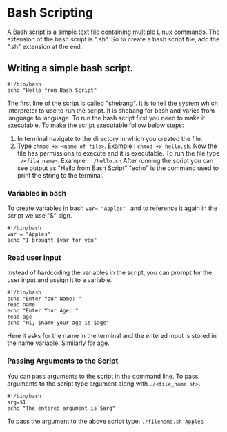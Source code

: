 # Bash Scripting
A Bash script is a simple text file containing multiple Linux commands. The extension of the bash script is ".sh". So to create a bash script file, add the ".sh" extension at the end.
## Writing a simple bash script.
```
#!/bin/bash
echo "Hello from Bash Script"
```
The first line of the script is called "shebang". It is to tell the system which interpreter to use to run the script. It is shebang for bash and varies from language to language.
To run the bash script first you need to make it executable. To make the script executable follow below steps:
1. In terminal navigate to the directory in which you created the file.
2. Type `chmod +x <name of file>`. Example : `chmod +x hello.sh`.
Now the file has permissions to execute and it is executable. To run the file type `./<file name>`. Example : `./hello.sh`
After running the script you can see output as "Hello from Bash Script"
"echo" is the command used to print the string to the terminal.

### Variables in bash
To create variables in bash `var= "Apples" ` and to reference it again in the script we use "$" sign.
```
#!/bin/bash
var = "Apples"
echo "I brought $var for you"
```
### Read user input
Instead of hardcoding the variables in the script, you can prompt for the user input and assign it to a variable.

```
#!/bin/bash
echo "Enter Your Name: "
read name
echo "Enter Your Age: "
read age
echo "Hi, $name your age is $age"
```
Here it asks for the name in the terminal and the entered input is stored in the name variable. Similarly for age.

### Passing Arguments to the Script
You can pass arguments to the script in the command line. To pass arguments to the script type argument along with `./<file_name.sh>`.
```
#!/bin/bash
arg=$1
echo "The entered argument is $arg"
```
To pass the argument to the above script type: `./filename.sh Apples`



